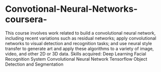 # Convotional-Neural-Networks-coursera-
This course involves work related to build a convolutional neural network, including recent variations such as residual networks; apply convolutional networks to visual detection and recognition tasks; and use neural style transfer to generate art and apply these algorithms to a variety of image, video, and other 2D or 3D data. 
Skills acquired: 
Deep Learning
Facial Recognition System
Convolutional Neural Network
Tensorflow
Object Detection and Segmentation
